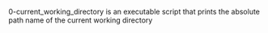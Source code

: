 0-current_working_directory is an executable script that prints the absolute path name of the current working directory
